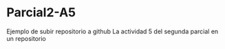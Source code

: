 # Parcial2-A5
Ejemplo de subir repositorio a github
La actividad 5 del segunda parcial en un repositorio
